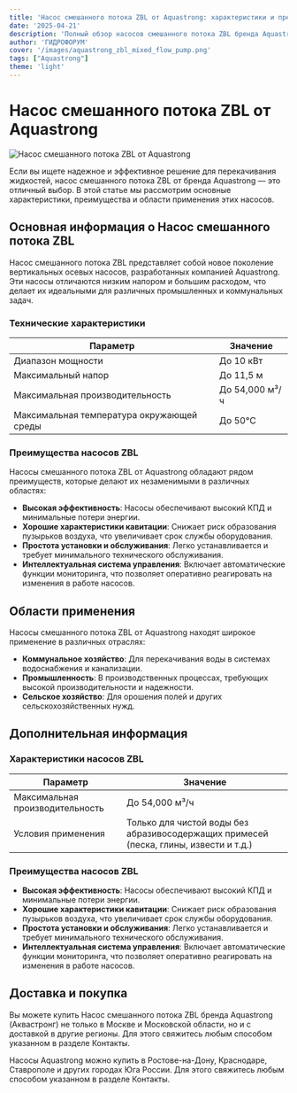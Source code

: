 ```yaml
---
title: 'Насос смешанного потока ZBL от Aquastrong: характеристики и преимущества'
date: '2025-04-21'
description: 'Полный обзор насосов смешанного потока ZBL бренда Aquastrong, их технические характеристики, области применения и преимущества для вашего бизнеса.'
author: 'ГИДРОФОРУМ'
cover: '/images/aquastrong_zbl_mixed_flow_pump.png'
tags: ["Aquastrong"]
theme: 'light'
---
```


# Насос смешанного потока ZBL от Aquastrong

![Насос смешанного потока ZBL от Aquastrong](/images/aquastrong_zbl_mixed_flow_pump.png)

Если вы ищете надежное и эффективное решение для перекачивания жидкостей, насос смешанного потока ZBL от бренда Aquastrong — это отличный выбор. В этой статье мы рассмотрим основные характеристики, преимущества и области применения этих насосов.

## Основная информация о Насос смешанного потока ZBL

Насос смешанного потока ZBL представляет собой новое поколение вертикальных осевых насосов, разработанных компанией Aquastrong. Эти насосы отличаются низким напором и большим расходом, что делает их идеальными для различных промышленных и коммунальных задач.

### Технические характеристики

| Параметр                    | Значение                                      |
|-----------------------------|-----------------------------------------------|
| Диапазон мощности           | До 10 кВт                                    |
| Максимальный напор          | До 11,5 м                                     |
| Максимальная производительность | До 54,000 м³/ч                      |
| Максимальная температура окружающей среды | До 50°C                       |

### Преимущества насосов ZBL

Насосы смешанного потока ZBL от Aquastrong обладают рядом преимуществ, которые делают их незаменимыми в различных областях:

- **Высокая эффективность**: Насосы обеспечивают высокий КПД и минимальные потери энергии.
- **Хорошие характеристики кавитации**: Снижает риск образования пузырьков воздуха, что увеличивает срок службы оборудования.
- **Простота установки и обслуживания**: Легко устанавливается и требует минимального технического обслуживания.
- **Интеллектуальная система управления**: Включает автоматические функции мониторинга, что позволяет оперативно реагировать на изменения в работе насосов.

## Области применения

Насосы смешанного потока ZBL от Aquastrong находят широкое применение в различных отраслях:

- **Коммунальное хозяйство**: Для перекачивания воды в системах водоснабжения и канализации.
- **Промышленность**: В производственных процессах, требующих высокой производительности и надежности.
- **Сельское хозяйство**: Для орошения полей и других сельскохозяйственных нужд.

## Дополнительная информация

### Характеристики насосов ZBL

| Параметр                    | Значение                                      |
|-----------------------------|-----------------------------------------------|
| Максимальная производительность | До 54,000 м³/ч                      |
| Условия применения          | Только для чистой воды без абразивосодержащих примесей (песка, глины, извести и т.д.) |

### Преимущества насосов ZBL

- **Высокая эффективность**: Насосы обеспечивают высокий КПД и минимальные потери энергии.
- **Хорошие характеристики кавитации**: Снижает риск образования пузырьков воздуха, что увеличивает срок службы оборудования.
- **Простота установки и обслуживания**: Легко устанавливается и требует минимального технического обслуживания.
- **Интеллектуальная система управления**: Включает автоматические функции мониторинга, что позволяет оперативно реагировать на изменения в работе насосов.

## Доставка и покупка

Вы можете купить Насос смешанного потока ZBL бренда Aquastrong (Аквастронг) не только в Москве и Московской области, но и с доставкой в другие регионы. Для этого свяжитесь любым способом указанном в разделе Контакты.

Насосы Aquastrong можно купить в Ростове-на-Дону, Краснодаре, Ставрополе и других городах Юга России. Для этого свяжитесь любым способом указанном в разделе Контакты.

